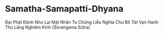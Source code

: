 # Samatha-Samapatti-Dhyana
Đại Phật Đảnh Như Lai Mật Nhân Tu Chứng Liễu Nghĩa Chư Bồ Tát Vạn Hạnh Thủ Lăng Nghiêm Kinh (Śūraṅgama Sūtra)

